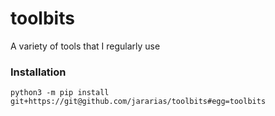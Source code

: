 # toolbits

A variety of tools that I regularly use

### Installation

```
python3 -m pip install git+https://git@github.com/jararias/toolbits#egg=toolbits
```
